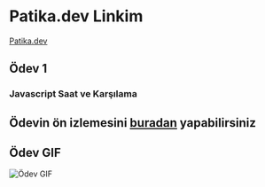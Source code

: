 # Patika.dev Linkim
[Patika.dev](https://app.patika.dev/ozanbyrm)

## Ödev 1 

### Javascript Saat ve Karşılama

## Ödevin ön izlemesini [buradan](https://ozanbayramm.github.io/JavaScriptBasicProjects/JavaScript-Saat-Ve-Karsilama-Odevi/index) yapabilirsiniz

## Ödev GIF
![Ödev GIF](/JavaScript-Saat-Ve-Karsilama-Odevi/img/js-odev-1.gif)